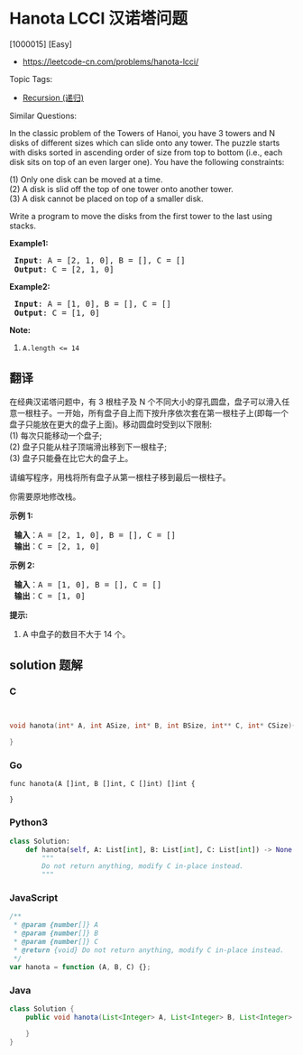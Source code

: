 # Hanota LCCI 汉诺塔问题

[1000015] [Easy]

- https://leetcode-cn.com/problems/hanota-lcci/

Topic Tags:

- [Recursion (递归)](https://leetcode-cn.com/tag/recursion/)

Similar Questions:

In the classic problem of the Towers of Hanoi, you have 3 towers and N disks of different sizes which can slide onto any tower. The puzzle starts with disks sorted in ascending order of size from top to bottom (i.e., each disk sits on top of an even larger one). You have the following constraints:

(1) Only one disk can be moved at a time.  
(2) A disk is slid off the top of one tower onto another tower.  
(3) A disk cannot be placed on top of a smaller disk.

Write a program to move the disks from the first tower to the last using stacks.

**Example1:**

<pre><strong> Input</strong>: A = [2, 1, 0], B = [], C = []
<strong> Output</strong>: C = [2, 1, 0]
</pre>

**Example2:**

<pre><strong> Input</strong>: A = [1, 0], B = [], C = []
<strong> Output</strong>: C = [1, 0]
</pre>

**Note:**

1.  `A.length <= 14`

## 翻译

在经典汉诺塔问题中，有 3 根柱子及 N 个不同大小的穿孔圆盘，盘子可以滑入任意一根柱子。一开始，所有盘子自上而下按升序依次套在第一根柱子上(即每一个盘子只能放在更大的盘子上面)。移动圆盘时受到以下限制:  
(1) 每次只能移动一个盘子;  
(2) 盘子只能从柱子顶端滑出移到下一根柱子;  
(3) 盘子只能叠在比它大的盘子上。

请编写程序，用栈将所有盘子从第一根柱子移到最后一根柱子。

你需要原地修改栈。

**示例 1:**

<pre><strong> 输入</strong>：A = [2, 1, 0], B = [], C = []
<strong> 输出</strong>：C = [2, 1, 0]
</pre>

**示例 2:**

<pre><strong> 输入</strong>：A = [1, 0], B = [], C = []
<strong> 输出</strong>：C = [1, 0]
</pre>

**提示:**

1.  A 中盘子的数目不大于 14 个。

## solution 题解

### C

```c


void hanota(int* A, int ASize, int* B, int BSize, int** C, int* CSize){

}


```

### Go

```golang
func hanota(A []int, B []int, C []int) []int {

}
```

### Python3

```python
class Solution:
    def hanota(self, A: List[int], B: List[int], C: List[int]) -> None:
        """
        Do not return anything, modify C in-place instead.
        """
```

### JavaScript

```javascript
/**
 * @param {number[]} A
 * @param {number[]} B
 * @param {number[]} C
 * @return {void} Do not return anything, modify C in-place instead.
 */
var hanota = function (A, B, C) {};
```

### Java

```java
class Solution {
    public void hanota(List<Integer> A, List<Integer> B, List<Integer> C) {

    }
}
```
